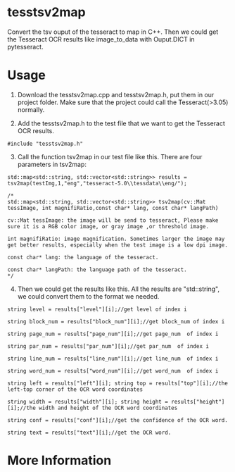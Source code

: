 # tesstsv2map
Convert the tsv ouput of the tesseract to map in C++. Then we could get the Tesseract OCR results like image_to_data with Ouput.DICT in pytesseract.

# Usage
1. Download the tesstsv2map.cpp and tesstsv2map.h, put them in our project folder. Make sure that the project could call the Tesseract(>3.05) normally.

2. Add the tesstsv2map.h to the test file that we want to get the Tesseract OCR results. 
```
#include "tesstsv2map.h"
```
3. Call the function tsv2map in our test file like this. There are four parameters in tsv2map:
```
std::map<std::string, std::vector<std::string>> results = tsv2map(testImg,1,"eng","tesseract-5.0\\tessdata\\eng/");

/*
std::map<std::string, std::vector<std::string>> tsv2map(cv::Mat tessImage, int magnifiRatio,const char* lang, const char* langPath)
   
cv::Mat tessImage: the image will be send to tesseract, Please make sure it is a RGB color image, or gray image ,or threshold image.

int magnifiRatio: image magnification. Sometimes larger the image may get better results, especially when the test image is a low dpi image.

const char* lang: the language of the tesseract. 

const char* langPath: the language path of the tesseract.
*/
```

4. Then we could get the results like this. All the results are "std::string", we could convert them to the format we needed.

```
string level = results["level"][i];//get level of index i

string block_num = results["block_num"][i];//get block_num of index i

string page_num = results["page_num"][i];//get page_num  of index i

string par_num = results["par_num"][i];//get par_num  of index i

string line_num = results["line_num"][i];//get line_num  of index i

string word_num = results["word_num"][i];//get word_num  of index i

string left = results["left"][i]; string top = results["top"][i];//the left-top corner of the OCR word coordinates

string width = results["width"][i]; string height = results["height"][i];//the width and height of the OCR word coordinates

string conf = results["conf"][i];//get the confidence of the OCR word.

string text = results["text"][i];//get the OCR word.
```
   
# More Information



